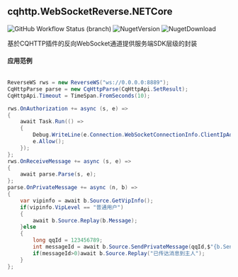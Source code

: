 ## cqhttp.WebSocketReverse.NETCore
![GitHub Workflow Status (branch)](https://img.shields.io/github/workflow/status/cqbef/cqhttp.WebSocketReverse.NETCore/PublicSDK/deploy?style=for-the-badge)
![NugetVersion](https://img.shields.io/nuget/v/cqhttp.WebSocketReverse.NETCore?style=for-the-badge)
![NugetDownload](https://img.shields.io/nuget/dt/cqhttp.WebSocketReverse.NETCore?style=for-the-badge)

基於CQHTTP插件的反向WebSocket通道提供服务端SDK层级的封装

#### 应用范例

```cs

ReverseWS rws = new ReverseWS("ws://0.0.0.0:8889");
CqHttpParse parse = new CqHttpParse(CqHttpApi.SetResult);
CqHttpApi.Timeout = TimeSpan.FromSeconds(10);

rws.OnAuthorization += async (s, e) =>
{
	await Task.Run(() =>
	{
		Debug.WriteLine(e.Connection.WebSocketConnectionInfo.ClientIpAddress);
		e.Allow();
	});
};
rws.OnReceiveMessage += async (s, e) =>
{
	await parse.Parse(s, e);
};
parse.OnPrivateMessage += async (n, b) =>
{
	var vipinfo = await b.Source.GetVipInfo();
	if(vipinfo.VipLevel == "普通用户")
	{
		await b.Source.Replay(b.Message);
	}else
	{
		long qqId = 123456789;
		int messageId = await b.Source.SendPrivateMessage(qqId,$"{b.Sender.NickName}({b.UserId})对你说:{b.Message}");
		if(messageId>0)await b.Source.Replay("已传达消息到主人");
	}
};

```
